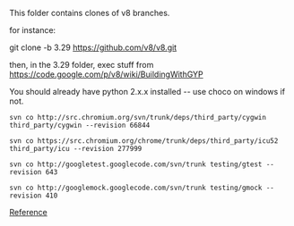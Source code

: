 This folder contains clones of v8 branches.

for instance:

git clone -b 3.29 https://github.com/v8/v8.git

then, in the 3.29 folder, exec stuff from
https://code.google.com/p/v8/wiki/BuildingWithGYP

You should already have python 2.x.x installed -- use choco on windows if not.

```
svn co http://src.chromium.org/svn/trunk/deps/third_party/cygwin third_party/cygwin --revision 66844
```

```
svn co https://src.chromium.org/chrome/trunk/deps/third_party/icu52 third_party/icu --revision 277999
```

```
svn co http://googletest.googlecode.com/svn/trunk testing/gtest --revision 643
```

```
svn co http://googlemock.googlecode.com/svn/trunk testing/gmock --revision 410
```

[Reference](https://code.google.com/p/v8/wiki/BuildingWithGYP)